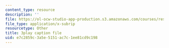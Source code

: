 ```yaml
---
content_type: resource
description: ''
file: https://ol-ocw-studio-app-production.s3.amazonaws.com/courses/res-18-005-highlights-of-calculus-spring-2010/e7c2859c3a5e5151ac7c1ee81cd9c198_2qxY859dzzQ.vtt
file_type: application/x-subrip
resourcetype: Other
title: 3play caption file
uid: e7c2859c-3a5e-5151-ac7c-1ee81cd9c198
---
```

